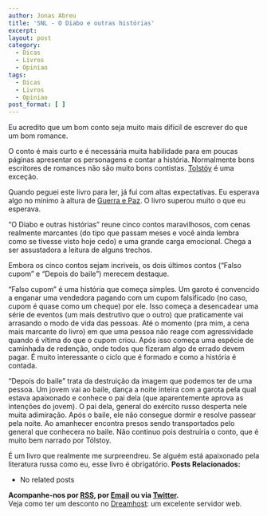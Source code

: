 ```yaml
---
author: Jonas Abreu
title: 'SNL - O Diabo e outras histórias'
excerpt:
layout: post
category:
  - Dicas
  - Livros
  - Opiniao
tags:
  - Dicas
  - Livros
  - Opiniao
post_format: [ ]
---
```

Eu acredito que um bom conto seja muito mais difícil de escrever do que um bom romance.

O conto é mais curto e é necessária muita habilidade para em poucas páginas apresentar os personagens e contar a história. Normalmente bons escritores de romances não são muito bons contistas. [Tolstóy][1] é uma exceção.

Quando peguei este livro para ler, já fui com altas expectativas. Eu esperava algo no mínimo à altura de [Guerra e Paz][2]. O livro superou muito o que eu esperava.

“O Diabo e outras histórias” reune cinco contos maravilhosos, com cenas realmente marcantes (do tipo que passam meses e você ainda lembra como se tivesse visto hoje cedo) e uma grande carga emocional. Chega a ser assustadora a leitura de alguns trechos.

Embora os cinco contos sejam incriveis, os dois últimos contos (“Falso cupom” e “Depois do baile”) merecem destaque.

“Falso cupom” é uma história que começa simples. Um garoto é convencido a enganar uma vendedora pagando com um cupom falsificado (no caso, cupom é quase como um cheque) por ele. Isso começa a desencadear uma série de eventos (um mais destrutivo que o outro) que praticamente vai arrasando o modo de vida das pessoas. Até o momento (pra mim, a cena mais marcante do livro) em que uma pessoa não reage com agressividade quando é vítima do que o cupom criou. Após isso começa uma espécie de caminhada de redenção, onde todos que fizeram algo de errado devem pagar. É muito interessante o ciclo que é formado e como a história é contada.

“Depois do baile” trata da destruição da imagem que podemos ter de uma pessoa. Um jovem vai ao baile, dança a noite inteira com a garota pela qual estava apaixonado e conhece o pai dela (que aparentemente aprova as intenções do jovem). O pai dela, general do exército russo desperta nele muita adimiração. Após o baile, ele não consegue dormir e resolve passear pela noite. Ao amanhecer encontra presos sendo transportados pelo general que conhecera no baile. Não continuo pois destruiria o conto, que é muito bem narrado por Tólstoy.

É um livro que realmente me surpreendreu. Se alguém está apaixonado pela literatura russa como eu, esse livro é obrigatório. 
**Posts Relacionados:** 
*   No related posts









**Acompanhe-nos por [ RSS][4], por [Email][5] ou via [Twitter][6].**  
Veja como ter um desconto no [Dreamhost][7]: um excelente servidor web.

 [1]: http://en.wikipedia.org/wiki/Leo_Tolstoy
 [2]: http://vidageek.net/2007/10/18/snl-guerra-e-paz/
 [3]: https://twitter.com/share
 [4]: http://feeds.feedburner.com/VidaGeek
 [5]: http://feedburner.google.com/fb/a/mailverify?uri=VidaGeek&loc=pt_BR
 [6]: http://twitter.com/blogvidageek
 [7]: http://vidageek.net/dreamhost/
